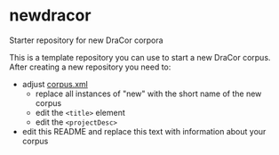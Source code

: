 # newdracor

Starter repository for new DraCor corpora

This is a template repository you can use to start a new DraCor corpus. After
creating a new repository you need to:

- adjust [corpus.xml](corpus.xml)
  - replace all instances of "new" with the short name of the new corpus
  - edit the `<title>` element
  - edit the `<projectDesc>`
- edit this README and replace this text with information about your corpus
